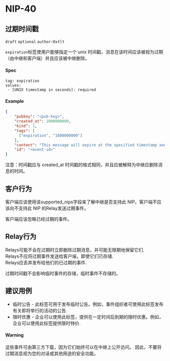 NIP-40
======

过期时间戳
-----------------------------------

`draft` `optional` `author:0xtlt`

`expiration`标签使用户能够指定一个 unix 时间戳，消息在该时间应该被视为过期（由中继和客户端）并且应该被中继删除。

#### Spec

```
tag: expiration
values:
 - [UNIX timestamp in seconds]: required
```

#### Example

```json
{
    "pubkey": "<pub-key>",
    "created_at": 1000000000,
    "kind": 1,
    "tags": [
      ["expiration", "1600000000"]
    ],
    "content": "This message will expire at the specified timestamp and be deleted by relays.\n",
    "id": "<event-id>"
}
```

注意：时间戳应与 created_at 时间戳的格式相同，并且应被解释为中继应删除消息的时间。

客户行为
---------------

客户端应该使用该supported_nips字段来了解中继是否支持此 NIP。客户端不应该向不支持此 NIP 的Relay发送过期事件。

客户端应该忽略已经过期的事件。

Relay行为
--------------

Relays可能不会在过期时立即删除过期消息，并可能无限期地保留它们.  
Relays不应将过期事件发送给客户端，即使它们已存储.  
Relays应丢弃发布给他们的已过期的事件.  

过期时间戳不会影响临时事件的存储，临时事件不存储的。

建议用例
-------------------

* 临时公告 - 此标签可用于发布临时公告。例如，事件组织者可使用此标签发布有关即将举行的活动的公告.
* 限时优惠 - 企业可以使用此标签，提供在一定时间后到期的限时优惠。例如，企业可以使用此标签提供限时特价.

#### Warning
这些事件可由第三方下载，因为它们始终可以在中继上公开访问。
因此，不要将过期消息视为您的对话或其他用途的安全功能。
